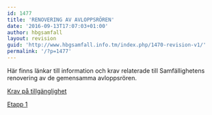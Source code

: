 ```yaml
---
id: 1477
title: 'RENOVERING AV AVLOPPSRÖREN'
date: '2016-09-13T17:07:03+01:00'
author: hbgsamfall
layout: revision
guid: 'http://www.hbgsamfall.info.tm/index.php/1470-revision-v1/'
permalink: '/?p=1477'
---
```


Här finns länkar till information och krav relaterade till Samfällighetens renovering av de gemensamma avloppsrören.

[Krav på tillgänglighet](http://www.hbgsamfall.win/index.php/information-2/krav-pa-tillganglighet/)

[Etapp 1](http://www.hbgsamfall.win/index.php/information-2/renovering-av-avloppsroren-etapp-1/)